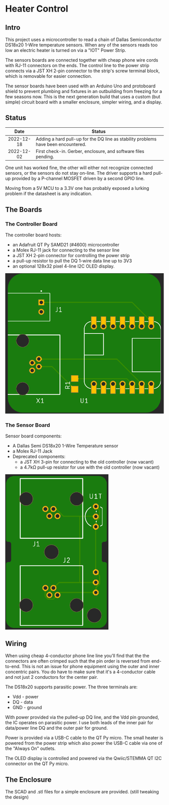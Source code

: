 # Heater Control

## Intro

This project uses a microcontroller to read a chain of Dallas Semiconductor DS18x20 1-Wire temperature sensors. When any of the sensors reads too low an electric heater is turned on via a "IOT" Power Strip.

The sensors boards are connected together with cheap phone wire cords with RJ-11 connectors on the ends. The control line to the power strip connects via a JST XH 2-pin connector to the strip's screw terminal block, which is removable for easier connection.

The sensor boards have been used with an Arduino Uno and protoboard shield to prevent plumbing and fixtures in an outbuilding from freezing for a few seasons now. This is the next generation build that uses a custom (but simple) circuit board with a smaller enclosure, simpler wiring, and a display.

## Status

|    Date    | Status                                                       |
| :--------: | ------------------------------------------------------------ |
| 2022-12-18 | Adding a hard pull-up for the DQ line as stability problems have been encountered. |
| 2022-12-02 | First check-in. Gerber, enclosure, and software files pending. |

One unit has worked fine, the other will either not recognize connected sensors, or the sensors do not stay on-line. The driver supports a hard pull-up provided by a P-channel MOSFET driven by a second GPIO line.

Moving from a 5V MCU to a 3.3V one has probably exposed a lurking problem if the datasheet is any indication.

## The Boards

### The Controller Board

The controller board hosts:

*  an Adafruit QT Py SAMD21 (#4600) microcontroller
* a Molex RJ-11 jack for connecting to the sensor line
* a JST XH 2-pin connector for controlling the power strip
* a pull-up resistor to pull the DQ 1-wire data line up to 3V3
* an optional 128x32 pixel 4-line I2C OLED display.

<img src="boards/controller/assets/board-top-mfg.png" alt="controller board" style="zoom:75%;" />

### The Sensor Board

Sensor board components:

* A Dallas Semi DS18x20 1-Wire Temperature sensor
* a Molex RJ-11 Jack
* Deprecated components:
  * a JST XH 3-pin for connecting to the old controller (now vacant)
  * a 4.7kΩ pull-up resistor for use with the old controller (now vacant)

<img src="boards/sensor/assets/board-top-mfg.png" alt="sensor board" style="zoom:75%;" />

## Wiring

When using cheap 4-conductor phone line line you'll find that the the connectors are often crimped such that the pin order is reversed from end-to-end. This is not an issue for phone equipment using the outer and inner concentric pairs. You do have to make sure that it's a 4-conductor cable and not just 2 conductors for the center pair.

The DS18x20 supports parasitic power. The three terminals are:

* Vdd - power
* DQ - data
* GND - ground

With power provided via the pulled-up DQ line, and the Vdd pin grounded, the IC operates on parasitic power. I use both leads of the inner pair for data/power line DQ and the outer pair for ground.

Power is provided via a USB-C cable to the QT Py micro. The small heater is powered from the power strip which also power the USB-C cable via one of the "Always On" outlets.

The OLED display is controlled and powered via the Qwiic/STEMMA QT I2C connector on the QT Py micro.

## The Enclosure

The SCAD and .stl files for a simple enclosure are provided. (still tweaking the design)